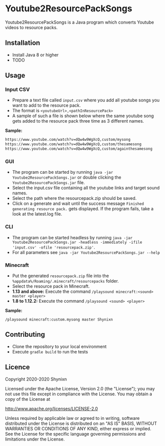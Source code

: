# Youtube2ResourcePackSongs

Youtube2ResourcePackSongs is a Java program which converts Youtube videos to resource packs.

## Installation

* Install Java 8 or higher
* TODO

## Usage

### Input CSV

* Prepare a text file called ``input.csv`` where you add all youtube songs you want to add to the resource pack.
* The format is ``<youtubeUrl>,<pathInResourcePack>``
* A sample of such a file is shown below where the same youtube song gets added to the resource pack  three time as 3 different names. 

**Sample:**
```xml
https://www.youtube.com/watch?v=dQw4w9WgXcQ,custom/mysong
https://www.youtube.com/watch?v=dQw4w9WgXcQ,custom/thesamesong
https://www.youtube.com/watch?v=dQw4w9WgXcQ,custom/againthesamesong
```

### GUI

* The program can be started by running ``java -jar Youtube2ResourcePackSongs.jar`` or double clicking the  ``Youtube2ResourcePackSongs.jar`` file.
* Select the input.csv file containing all the youtube links and target sound names.
* Select the path where the resourcepack.zip should be saved.
* Click on a generate and wait until the success message ``Finished generating resource pack.`` gets displayed. If the program fails, take a look at the latest.log file.

### CLI

* The program can be started headless by running ``java -jar Youtube2ResourcePackSongs.jar -headless -immediately -ifile 'input.csv' -ofile 'resourcepack.zip'``.
* For all parameters see ``java -jar Youtube2ResourcePackSongs.jar --help``

### Minecraft

* Put the generated ``resourcepack.zip`` file into the ``%appdata%/Roaming/.minecraft/resourcepacks`` folder. 
* Select the resource pack in Minecraft.
* **1.13 and above:** Execute the command ``/playsound minecraft:<sound> master <player>``
* **1.8 to 1.12.2:** Execute the command ``/playsound <sound> <player>``

**Sample:**
```
/playsound minecraft:custom.mysong master Shynixn
```

## Contributing

* Clone the repository to your local environment
* Execute ``gradle build`` to run the tests

## Licence

Copyright 2020-2020 Shynixn

Licensed under the Apache License, Version 2.0 (the "License");
you may not use this file except in compliance with the License.
You may obtain a copy of the License at

   http://www.apache.org/licenses/LICENSE-2.0

Unless required by applicable law or agreed to in writing, software
distributed under the License is distributed on an "AS IS" BASIS,
WITHOUT WARRANTIES OR CONDITIONS OF ANY KIND, either express or implied.
See the License for the specific language governing permissions and
limitations under the License.
